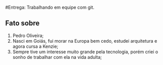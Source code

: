 #Entrega: Trabalhando em equipe com git.

## Fato sobre <Pedro Oliveira>

1. Pedro Oliveira;
2. Nasci em Goiás, fui morar na Europa bem cedo, estudei arquitetura e agora cursa a Kenzie;
3. Sempre tive um interesse muito grande pela tecnologia, porém criei o sonho de trabalhar com ela na vida adulta;
